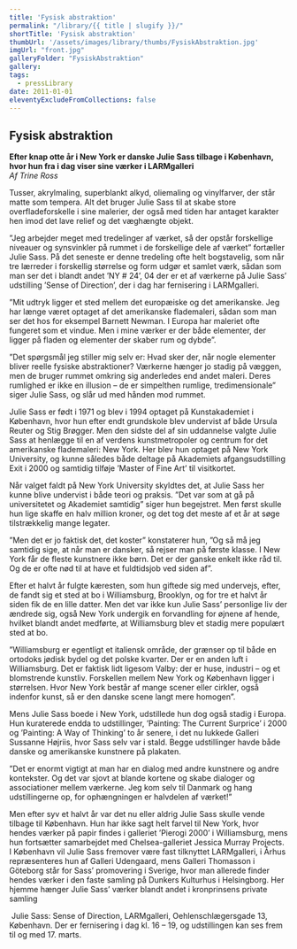 ```yaml
---
title: 'Fysisk abstraktion'
permalink: "/library/{{ title | slugify }}/"
shortTitle: 'Fysisk abstraktion'
thumbUrl: '/assets/images/library/thumbs/FysiskAbstraktion.jpg'
imgUrl: "front.jpg"
galleryFolder: "FysiskAbstraktion"
gallery:
tags:
  - pressLibrary
date: 2011-01-01
eleventyExcludeFromCollections: false
---
```



<div class="Txt">
  <h2>Fysisk abstraktion</h2>
  <p><strong>Efter knap otte år i New York er danske Julie Sass tilbage i København, hvor hun fra i dag viser sine værker i LARMgalleri</strong><br><em>Af Trine Ross</em></p>
  <p>Tusser, akrylmaling, superblankt alkyd, oliemaling og vinylfarver, der står matte som tempera. Alt det bruger Julie Sass til at skabe store overfladeforskelle i sine malerier, der også med tiden har antaget karakter hen imod det lave relief og det væghængte objekt.</p>
  <p>”Jeg arbejder meget med tredelinger af værket, så der opstår forskellige niveauer og synsvinkler på rummet i de forskellige dele af værket” fortæller Julie Sass. På det seneste er denne tredeling ofte helt bogstavelig, som når tre lærreder i forskellig størrelse og form udgør et samlet værk, sådan som man ser det i blandt andet ’NY # 24’, 04 der er et af værkerne på Julie Sass’ udstilling ’Sense of Direction’, der i dag har fernisering i LARMgalleri.</p>
  <p>”Mit udtryk ligger et sted mellem det europæiske og det amerikanske. Jeg har længe været optaget af det amerikanske flademaleri, sådan som man ser det hos for eksempel Barnett Newman. I Europa har maleriet ofte fungeret som et vindue. Men i mine værker er der både elementer, der ligger på fladen og elementer der skaber rum og dybde”.</p>
  <p>”Det spørgsmål jeg stiller mig selv er: Hvad sker der, når nogle elementer bliver reelle fysiske abstraktioner? Værkerne hænger jo stadig på væggen, men de bruger rummet omkring sig anderledes end andet maleri. Deres rumlighed er ikke en illusion – de er simpelthen rumlige, tredimensionale” siger Julie Sass, og slår ud med hånden mod rummet.</p>
  <p>Julie Sass er født i 1971 og blev i 1994 optaget på Kunstakademiet i København, hvor hun efter endt grundskole blev undervist af både Ursula Reuter og Stig Brøgger. Men den sidste del af sin uddannelse valgte Julie Sass at henlægge til en af verdens kunstmetropoler og centrum for det amerikanske flademaleri: New York. Her blev hun optaget på New York University, og kunne således både deltage på Akademiets afgangsudstilling Exit i 2000 og samtidig tilføje ’Master of Fine Art’ til visitkortet.</p>
  <p>Når valget faldt på New York University skyldtes det, at Julie Sass her kunne blive undervist i både teori og praksis. ”Det var som at gå på universitetet og Akademiet samtidig” siger hun begejstret. Men først skulle hun lige skaffe en halv million kroner, og det tog det meste af et år at søge tilstrækkelig mange legater.</p>
  <p>”Men det er jo faktisk det, det koster” konstaterer hun, ”Og så må jeg samtidig sige, at når man er dansker, så rejser man på første klasse. I New York får de fleste kunstnere ikke børn. Det er der ganske enkelt ikke råd til. Og de er ofte nød til at have et fuldtidsjob ved siden af”.</p>
  <p>Efter et halvt år fulgte kæresten, som hun giftede sig med undervejs, efter, de fandt sig et sted at bo i Williamsburg, Brooklyn, og for tre et halvt år siden fik de en lille datter. Men det var ikke kun Julie Sass’ personlige liv der ændrede sig, også New York undergik en forvandling for øjnene af hende, hvilket blandt andet medførte, at Williamsburg blev et stadig mere populært sted at bo.</p>
  <p>”Williamsburg er egentligt et italiensk område, der grænser op til både en ortodoks jødisk bydel og det polske kvarter. Der er en anden luft i Williamsburg. Det er faktisk lidt ligesom Valby: der er huse, industri – og et blomstrende kunstliv. Forskellen mellem New York og København ligger i størrelsen. Hvor New York består af mange scener eller cirkler, også indenfor kunst, så er den danske scene langt mere homogen”.</p>
  <p>Mens Julie Sass boede i New York, udstillede hun dog også stadig i Europa. Hun kuraterede endda to udstillinger, ’Painting: The Current Surprice’ i 2000 og ’Painting: A Way of Thinking’ to år senere, i det nu lukkede Galleri Sussanne Højriis, hvor Sass selv var i stald. Begge udstillinger havde både danske og amerikanske kunstnere på plakaten.</p>
  <p>”Det er enormt vigtigt at man har en dialog med andre kunstnere og andre kontekster. Og det var sjovt at blande kortene og skabe dialoger og associationer mellem værkerne. Jeg kom selv til Danmark og hang udstillingerne op, for ophængningen er halvdelen af værket!”</p>
  <p>Men efter syv et halvt år var det nu eller aldrig Julie Sass skulle vende tilbage til København. Hun har ikke sagt helt farvel til New York, hvor hendes værker på papir findes i galleriet ’Pierogi 2000’ i Williamsburg, mens hun fortsætter samarbejdet med Chelsea-galleriet Jessica Murray Projects. I København vil Julie Sass fremover være fast tilknyttet LARMgalleri, i Århus repræsenteres hun af Galleri Udengaard, mens Galleri Thomasson i Göteborg står for Sass’ promovering i Sverige, hvor man allerede finder hendes værker i den faste samling på Dunkers Kulturhus i Helsingborg. Her hjemme hænger Julie Sass’ værker blandt andet i kronprinsens private samling</p>
  <p>&nbsp;Julie Sass: Sense of Direction, LARMgalleri, Oehlenschlægersgade 13, København. Der er fernisering i dag kl. 16 – 19, og udstillingen kan ses frem til og med 17. marts.</p>
</div>